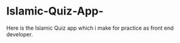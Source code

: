 # Islamic-Quiz-App-
Here is the Islamic Quiz app which i make for practice as front end developer. 
